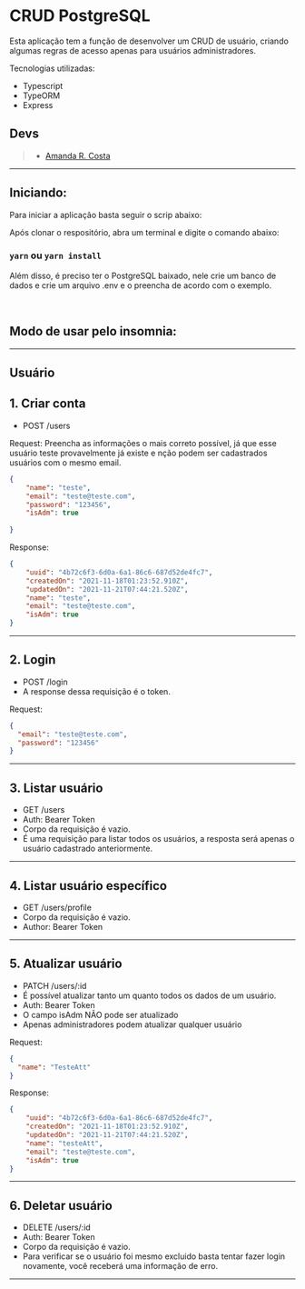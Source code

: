 # CRUD PostgreSQL

Esta aplicação tem a função de desenvolver um CRUD de usuário, criando algumas regras de acesso apenas para usuários administradores.

 Tecnologias utilizadas:

 - Typescript
 - TypeORM
 - Express

 ## **Devs**

 > - [Amanda R. Costa](https://www.linkedin.com/in/amanda-fullstack/)

---

## Iniciando:

Para iniciar a aplicação basta seguir o scrip abaixo:

Após clonar o respositório, abra um terminal e digite o comando abaixo:
### `yarn` ou `yarn install`

Além disso, é preciso ter o PostgreSQL baixado, nele crie um banco de dados e crie um arquivo .env e o preencha de acordo com o exemplo.

<br>

## Modo de usar pelo insomnia:
---

## **Usuário**

## 1. Criar conta

- POST /users

Request:
Preencha as informações o mais correto possível, já que esse usuário teste provavelmente já existe e nção podem ser cadastrados usuários com o mesmo email.
```json
{
	"name": "teste",
	"email": "teste@teste.com",
	"password": "123456",
	"isAdm": true
	
}
```

Response:
```json
{
    "uuid": "4b72c6f3-6d0a-6a1-86c6-687d52de4fc7",
    "createdOn": "2021-11-18T01:23:52.910Z",
    "updatedOn": "2021-11-21T07:44:21.520Z",
    "name": "teste",
    "email": "teste@teste.com",
    "isAdm": true
}
```

---

## 2. Login

- POST /login
- A response dessa requisição é o token.

Request:

```json
{
  "email": "teste@teste.com",
  "password": "123456"
}
```
---

## 3. Listar usuário

- GET /users
- Auth: Bearer Token
- Corpo da requisição é vazio.
- É uma requisição para listar todos os usuários, a resposta será apenas o usuário cadastrado anteriormente.

---

## 4. Listar usuário específico

- GET /users/profile
- Corpo da requisição é vazio.
- Author: Bearer Token

---

## 5. Atualizar usuário

- PATCH /users/:id
- É possível atualizar tanto um quanto todos os dados de um usuário.
- Auth: Bearer Token
- O campo isAdm NÃO pode ser atualizado
- Apenas administradores podem atualizar qualquer usuário

Request:

```json
{
  "name": "TesteAtt"
}
```

Response:

```json
{
    "uuid": "4b72c6f3-6d0a-6a1-86c6-687d52de4fc7",
    "createdOn": "2021-11-18T01:23:52.910Z",
    "updatedOn": "2021-11-21T07:44:21.520Z",
    "name": "testeAtt",
    "email": "teste@teste.com",
    "isAdm": true
}

```
---

## 6. Deletar usuário

- DELETE /users/:id
- Auth: Bearer Token
- Corpo da requisição é vazio.
- Para verificar se o usuário foi mesmo excluido basta tentar fazer login novamente, você receberá uma informação de erro.

---
<br>
